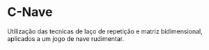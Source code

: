 # C-Nave
Utilização das tecnicas de laço de repetição e matriz bidimensional, aplicados a um jogo de nave rudimentar.
